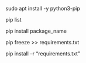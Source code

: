sudo apt install -y python3-pip

pip list

pip install package_name

pip freeze >> requirements.txt

pip install –r “requirements.txt”

